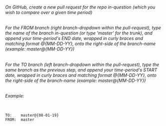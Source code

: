 
###### On GitHub, create a new pull request for the repo in-question (which you wish to compare over a given time period)

###### For the FROM branch (right branch-dropdown within the pull-request), type the name of the branch in-question (or type 'master' for the trunk), and append your time-period's END date, wrapped in curly braces and matching format @{MM-DD-YY}, onto the right-side of the branch-name (example: master@{MM-DD-YY})
###### For the TO branch (left branch-dropdown within the pull-request), type the same branch as the previous step, and append your time-period's START date, wrapped in curly braces and matching format @{MM-DD-YY}, onto the right-side of the branch-name (example: master@{MM-DD-YY})

###### Example:
<pre><code>
TO:    master@{08-01-19}
FROM:  master
</code></pre>









<!--

	Citation(s)

	help.github.com  |  "Comparing commits across time"  |  https://help.github.com/en/articles/comparing-commits-across-time#comparisons-across-time

 -->